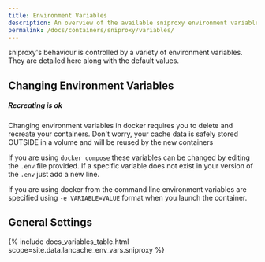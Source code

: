 ```yaml
---
title: Environment Variables
description: An overview of the available sniproxy environment variables
permalink: /docs/containers/sniproxy/variables/
---
```


sniproxy's behaviour is controlled by a variety of environment variables. They are detailed here along with the default values.

## Changing Environment Variables

<div class="note info">
  <h5>Recreating is ok</h5>
   <p>
Changing environment variables in docker requires you to delete and recreate your containers. Don't worry, your cache data is safely stored OUTSIDE in a volume and will be reused by the new containers
   </p>
</div>

If you are using `docker compose` these variables can be changed by editing the `.env` file provided. If a specific variable does not exist in your version of the `.env` just add a new line.

If you are using docker from the command line environment variables are specified using `-e VARIABLE=VALUE` format when you launch the container.

## General Settings

{% include docs_variables_table.html scope=site.data.lancache_env_vars.sniproxy %}
